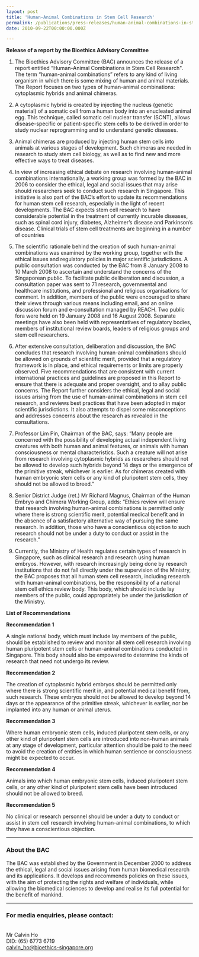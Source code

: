 ```yaml
---
layout: post
title: 'Human-Animal Combinations in Stem Cell Research'
permalink: /publications/press-releases/human-animal-combinations-in-stem-cell-research
date: 2010-09-22T00:00:00.000Z

---
```



**Release of a report by the Bioethics Advisory Committee**

1.   The Bioethics Advisory Committee (BAC) announces the release of a report entitled “Human-Animal Combinations in Stem Cell Research". The term “human-animal combinations” refers to any kind of living organism in which there is some mixing of human and animal materials. The Report focuses on two types of human-animal combinations: cytoplasmic hybrids and animal chimeras.
 
2.   A cytoplasmic hybrid is created by injecting the nucleus (genetic material) of a somatic cell from a human body into an enucleated animal egg. This technique, called somatic cell nuclear transfer (SCNT), allows disease-specific or patient-specific stem cells to be derived in order to study nuclear reprogramming and to understand genetic diseases.

3.   Animal chimeras are produced by injecting human stem cells into animals at various stages of development. Such chimeras are needed in research to study stem cell biology, as well as to find new and more effective ways to treat diseases.

4.   In view of increasing ethical debate on research involving human-animal combinations internationally, a working group was formed by the BAC in 2006 to consider the ethical, legal and social issues that may arise should researchers seek to conduct such research in Singapore. This initiative is also part of the BAC’s effort to update its recommendations for human stem cell research, especially in the light of recent developments. The BAC expects stem cell research to have considerable potential in the treatment of currently incurable diseases, such as spinal cord injury, diabetes, Alzheimer’s disease and Parkinson’s disease. Clinical trials of stem cell treatments are beginning in a number of countries

5.   The scientific rationale behind the creation of such human-animal combinations was examined by the working group, together with the ethical issues and regulatory policies in major scientific jurisdictions. A public consultation was conducted by the BAC from 8 January 2008 to 10 March 2008 to ascertain and understand the concerns of the Singaporean public. To facilitate public deliberation and discussion, a consultation paper was sent to 71 research, governmental and healthcare institutions, and professional and religious organisations for comment. In addition, members of the public were encouraged to share their views through various means including email, and an online discussion forum and e-consultation managed by REACH. Two public fora were held on 19 January 2008 and 16 August 2008. Separate meetings have also been held with representatives of regulatory bodies, members of institutional review boards, leaders of religious groups and stem cell researchers.

6.   After extensive consultation, deliberation and discussion, the BAC concludes that research involving human-animal combinations should be allowed on grounds of scientific merit, provided that a regulatory framework is in place, and ethical requirements or limits are properly observed. Five recommendations that are consistent with current international practices and guidelines are proposed in this Report to ensure that there is adequate and proper oversight, and to allay public concerns. The Report further considers the ethical, legal and social issues arising from the use of human-animal combinations in stem cell research, and reviews best practices that have been adopted in major scientific jurisdictions. It also attempts to dispel some misconceptions and addresses concerns about the research as revealed in the consultations.

7.   Professor Lim Pin, Chairman of the BAC, says: “Many people are concerned with the possibility of developing actual independent living creatures with both human and animal features, or animals with human consciousness or mental characteristics. Such a creature will not arise from research involving cytoplasmic hybrids as researchers should not be allowed to develop such hybrids beyond 14 days or the emergence of the primitive streak, whichever is earlier. As for chimeras created with human embryonic stem cells or any kind of pluripotent stem cells, they should not be allowed to breed.”

8.   Senior District Judge (ret.) Mr Richard Magnus, Chairman of the Human Embryo and Chimera Working Group, adds: “Ethics review will ensure that research involving human-animal combinations is permitted only where there is strong scientific merit, potential medical benefit and in the absence of a satisfactory alternative way of pursuing the same research. In addition, those who have a conscientious objection to such research should not be under a duty to conduct or assist in the research.”

9.   Currently, the Ministry of Health regulates certain types of research in Singapore, such as clinical research and research using human embryos. However, with research increasingly being done by research institutions that do not fall directly under the supervision of the Ministry, the BAC proposes that all human stem cell research, including research with human-animal combinations, be the responsibility of a national stem cell ethics review body. This body, which should include lay members of the public, could appropriately be under the jurisdiction of the Ministry.
 

**List of Recommendations**

**Recommendation 1**

A single national body, which must include lay members of the public, should be established to review and monitor all stem cell research involving human pluripotent stem cells or human-animal combinations conducted in Singapore. This body should also be empowered to determine the kinds of research that need not undergo its review.

**Recommendation 2**

The creation of cytoplasmic hybrid embryos should be permitted only where there is strong scientific merit in, and potential medical benefit from, such research. These embryos should not be allowed to develop beyond 14 days or the appearance of the primitive streak, whichever is earlier, nor be implanted into any human or animal uterus.

**Recommendation 3**

Where human embryonic stem cells, induced pluripotent stem cells, or any other kind of pluripotent stem cells are introduced into non-human animals at any stage of development, particular attention should be paid to the need to avoid the creation of entities in which human sentience or consciousness might be expected to occur.

**Recommendation 4**

Animals into which human embryonic stem cells, induced pluripotent stem cells, or any other kind of pluripotent stem cells have been introduced should not be allowed to breed.

**Recommendation 5**

No clinical or research personnel should be under a duty to conduct or assist in stem cell research involving human-animal combinations, to which they have a conscientious objection.

---

### **About the BAC**

The BAC was established by the Government in December 2000 to address the ethical, legal and social issues arising from human biomedical research and its applications. It develops and recommends policies on these issues, with the aim of protecting the rights and welfare of individuals, while allowing the biomedical sciences to develop and realise its full potential for the benefit of mankind.

---

### **For media enquiries, please contact:**

<br>Mr Calvin Ho
<br>DID:  (65) 6773 6719
<br><calvin_ho@bioethics-singapore.org>

